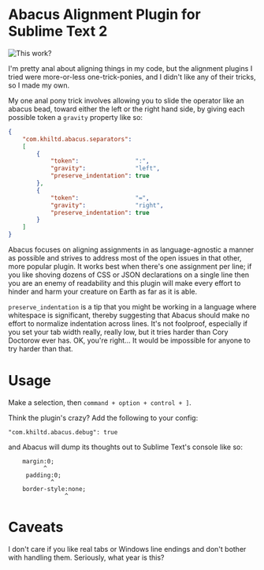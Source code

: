 Abacus Alignment Plugin for Sublime Text 2
================

![This work?](http://dl.dropbox.com/u/5514249/Abacus.gif)

I'm pretty anal about aligning things in my code, but the alignment plugins I tried were more-or-less one-trick-ponies, and I didn't like any of their tricks, so I made my own.

My one anal pony trick involves allowing you to slide the operator like an abacus bead, toward either the left or the right hand side, by giving each possible token a `gravity` property like so:

``` json
{
    "com.khiltd.abacus.separators": 
    [    
        { 
            "token":                ":",
            "gravity":              "left",
            "preserve_indentation": true
        },
        { 
            "token":                "=",
            "gravity":              "right",
            "preserve_indentation": true
        }
    ]
}
```

Abacus focuses on aligning assignments in as language-agnostic a manner as possible and strives to address most of the open issues in that other, more popular plugin. It works best when there's one assignment per line; if you like shoving dozens of CSS or JSON declarations on a single line then you are an enemy of readability and this plugin will make every effort to hinder and harm your creature on Earth as far as it is able.

`preserve_indentation` is a tip that you might be working in a language where whitespace is significant, thereby suggesting that Abacus should make no effort to normalize indentation across lines. It's not foolproof, especially if you set your tab width really, really low, but it tries harder than Cory Doctorow ever has. OK, you're right... It would be impossible for anyone to try harder than that.

Usage
============

Make a selection, then `command + option + control + ]`.

Think the plugin's crazy? Add the following to your config:

```
"com.khiltd.abacus.debug": true
```

and Abacus will dump its thoughts out to Sublime Text's console like so:

```
    margin:0;
          ^
     padding:0;
            ^
    border-style:none;
                ^
```

Caveats
============

I don't care if you like real tabs or Windows line endings and don't bother with handling them. Seriously, what year is this? 
